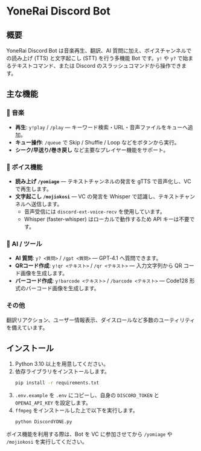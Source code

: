 # YoneRai Discord Bot

## 概要
YoneRai Discord Bot は音楽再生、翻訳、AI 質問に加え、ボイスチャンネルでの読み上げ (TTS) と文字起こし (STT) を行う多機能 Bot です。`y!` や `y?` で始まるテキストコマンド、または Discord のスラッシュコマンドから操作できます。

## 主な機能
### 🎵 音楽
- **再生**: `y!play` / `/play` — キーワード検索・URL・音声ファイルをキューへ追加。
- **キュー操作**: `/queue` で Skip / Shuffle / Loop などをボタンから実行。
- **シーク/早送り/巻き戻し** など主要なプレイヤー機能をサポート。

### 🎤 ボイス機能
- **読み上げ `/yomiage`** — テキストチャンネルの発言を gTTS で音声化し、VC で再生します。
- **文字起こし `/mojiokosi`** — VC の発言を Whisper で認識し、テキストチャンネルへ送信します。
  - 音声受信には `discord-ext-voice-recv` を使用しています。
  - Whisper (faster-whisper) はローカルで動作するため API キーは不要です。

### 🤖 AI / ツール
- **AI 質問**: `y? <質問>` / `/gpt <質問>` — GPT‑4.1 へ質問できます。
- **QRコード作成**: `y!qr <テキスト>` / `/qr <テキスト>` — 入力文字列から QR コード画像を生成します。
- **バーコード作成**: `y!barcode <テキスト>` / `/barcode <テキスト>` — Code128 形式のバーコード画像を生成します。

### その他
翻訳リアクション、ユーザー情報表示、ダイスロールなど多数のユーティリティを備えています。

## インストール
1. Python 3.10 以上を用意してください。
2. 依存ライブラリをインストールします。
   ```bash
   pip install -r requirements.txt
   ```
3. `.env.example` を `.env` にコピーし、自身の `DISCORD_TOKEN` と `OPENAI_API_KEY` を設定します。
4. `ffmpeg` をインストールした上で以下を実行します。
   ```bash
   python DiscordYONE.py
   ```

ボイス機能を利用する際は、Bot を VC に参加させてから `/yomiage` や `/mojiokosi` を実行してください。
